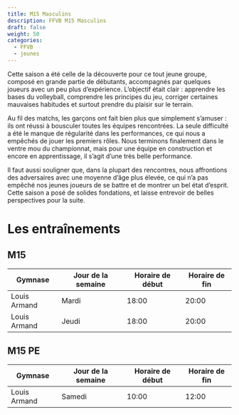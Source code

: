 ```yaml
---
title: M15 Masculins
description: FFVB M15 Masculins
draft: false
weight: 50
categories:
  - FFVB
  - jeunes
---
```


Cette saison a été celle de la découverte pour ce tout jeune groupe, composé en grande partie de débutants, accompagnés
par quelques joueurs avec un peu plus d’expérience. L’objectif était clair : apprendre les bases du volleyball,
comprendre les principes du jeu, corriger certaines mauvaises habitudes et surtout prendre du plaisir sur le terrain.

Au fil des matchs, les garçons ont fait bien plus que simplement s’amuser : ils ont réussi à bousculer toutes les
équipes rencontrées. La seule difficulté a été le manque de régularité dans les performances, ce qui nous a empêchés de
jouer les premiers rôles. Nous terminons finalement dans le ventre mou du championnat, mais pour une équipe en
construction et encore en apprentissage, il s’agit d’une très belle performance.

Il faut aussi souligner que, dans la plupart des rencontres, nous affrontions des adversaires avec une moyenne d’âge
plus élevée, ce qui n’a pas empêché nos jeunes joueurs de se battre et de montrer un bel état d’esprit. Cette saison a
posé de solides fondations, et laisse entrevoir de belles perspectives pour la suite.

# Les entraînements

## M15

| Gymnase      | Jour de la semaine | Horaire de début | Horaire de fin |
| ------------ | ------------------ | ---------------- | -------------- |
| Louis Armand | Mardi              | 18:00            | 20:00          |
| Louis Armand | Jeudi              | 18:00            | 20:00          |

## M15 PE

| Gymnase      | Jour de la semaine | Horaire de début | Horaire de fin |
| ------------ | ------------------ | ---------------- | -------------- |
| Louis Armand | Samedi             | 10:00            | 12:00          |
